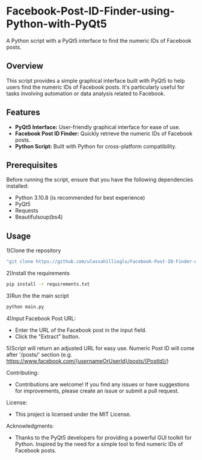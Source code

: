 # Facebook-Post-ID-Finder-using-Python-with-PyQt5


A Python script with a PyQt5 interface to find the numeric IDs of Facebook posts.

## Overview

This script provides a simple graphical interface built with PyQt5 to help users find the numeric IDs of Facebook posts. It's particularly useful for tasks involving automation or data analysis related to Facebook.

## Features

- **PyQt5 Interface:** User-friendly graphical interface for ease of use.
- **Facebook Post ID Finder:** Quickly retrieve the numeric IDs of Facebook posts.
- **Python Script:** Built with Python for cross-platform compatibility.

## Prerequisites

Before running the script, ensure that you have the following dependencies installed:

- Python 3.10.8 (is recommended for best experience)
- PyQt5
- Requests
- Beautifulsoup(bs4)

## Usage

1)Clone the repository

```bash
"git clone https://github.com/ulassahillioglu/Facebook-Post-ID-Finder-using-Python-with-PyQt5.git"
```

2)Install the requirements 
```bash
pip install -r requirements.txt
```

3)Run the the main script
```bash
python main.py
```

4)Input Facebook Post URL:

* Enter the URL of the Facebook post in the input field.
* Click the "Extract" button.

5)Script will return an adjusted URL for easy use. Numeric Post ID will come after '/posts/' section (e.g. https://www.facebook.com/{usernameOrUserId}/posts/{PostId}/)

Contributing:

* Contributions are welcome! If you find any issues or have suggestions for improvements, please create an issue or submit a pull request.

License:

* This project is licensed under the MIT License.

Acknowledgments:

* Thanks to the PyQt5 developers for providing a powerful GUI toolkit for Python.
Inspired by the need for a simple tool to find numeric IDs of Facebook posts.



